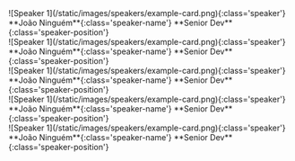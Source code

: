 <div markdown="1" class="swiper-slide">
![Speaker 1](/static/images/speakers/example-card.png){:class='speaker'} **João Ninguém**{:class='speaker-name'} **Senior Dev**{:class='speaker-position'}
</div>
<div markdown="1" class="swiper-slide">
![Speaker 1](/static/images/speakers/example-card.png){:class='speaker'} **João Ninguém**{:class='speaker-name'} **Senior Dev**{:class='speaker-position'}
</div>
<div markdown="1" class="swiper-slide">
![Speaker 1](/static/images/speakers/example-card.png){:class='speaker'} **João Ninguém**{:class='speaker-name'} **Senior Dev**{:class='speaker-position'}
</div>
<div markdown="1" class="swiper-slide">
![Speaker 1](/static/images/speakers/example-card.png){:class='speaker'} **João Ninguém**{:class='speaker-name'} **Senior Dev**{:class='speaker-position'}
</div>
<div markdown="1" class="swiper-slide">
![Speaker 1](/static/images/speakers/example-card.png){:class='speaker'} **João Ninguém**{:class='speaker-name'} **Senior Dev**{:class='speaker-position'}
</div>
